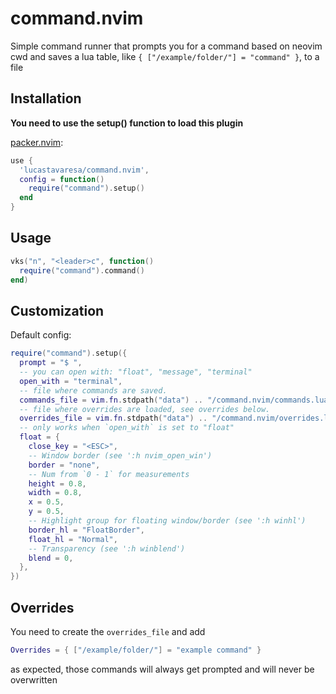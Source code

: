 # command.nvim

Simple command runner that prompts you for a command based on neovim cwd and saves a lua
table, like `{ ["/example/folder/"] = "command" }`, to a file

## Installation

**You need to use the setup() function to load this plugin**

[packer.nvim](https://github.com/wbthomason/packer.nvim):
```lua
use {
  'lucastavaresa/command.nvim',
  config = function()
    require("command").setup()
  end
}
```

## Usage

```lua
vks("n", "<leader>c", function()
  require("command").command()
end)
```

## Customization

Default config:
```lua
require("command").setup({
  prompt = "$ ",
  -- you can open with: "float", "message", "terminal"
  open_with = "terminal",
  -- file where commands are saved.
  commands_file = vim.fn.stdpath("data") .. "/command.nvim/commands.lua",
  -- file where overrides are loaded, see overrides below.
  overrides_file = vim.fn.stdpath("data") .. "/command.nvim/overrides.lua",
  -- only works when `open_with` is set to "float"
  float = {
    close_key = "<ESC>",
    -- Window border (see ':h nvim_open_win')
    border = "none",
    -- Num from `0 - 1` for measurements
    height = 0.8,
    width = 0.8,
    x = 0.5,
    y = 0.5,
    -- Highlight group for floating window/border (see ':h winhl')
    border_hl = "FloatBorder",
    float_hl = "Normal",
    -- Transparency (see ':h winblend')
    blend = 0,
  },
})
```

## Overrides

You need to create the `overrides_file` and add

```lua
Overrides = { ["/example/folder/"] = "example command" }
```

as expected, those commands will always get prompted and will never be
overwritten
